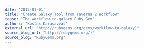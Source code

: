 ```yaml
---
date: '2013-01-01'
title: "Create Galaxy Tool from Taverna 2 Workflow"
tease: "The workflow-to-galaxy Ruby Gem"
authors: "Kostas Karasavvas"
external_url: "http://rubygems.org/gems/workflow-to-galaxy)"
source_blog_url: "http://rubygems.org/)" 
source_blog: "RubyGems.org"
---
```

